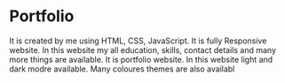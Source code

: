 # Portfolio
It is created by me using HTML, CSS, JavaScript. It is fully Responsive website. In this website  my all education, skills, contact details and many more things are available. It is portfolio website. In this website light and dark modre available. Many coloures themes are also availabl

